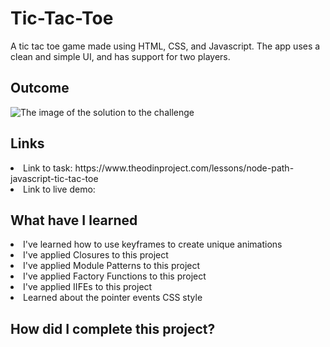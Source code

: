 # Tic-Tac-Toe

A tic tac toe game made using HTML, CSS, and Javascript. The app uses a clean and simple UI, and has support for two players.

<h2> Outcome </h2>

<img src="https://i.imgur.com/MpRVTNn.png" alt="The image of the solution to the challenge">

<h2> Links </h2>

<li> Link to task: https://www.theodinproject.com/lessons/node-path-javascript-tic-tac-toe </li>
<li> Link to live demo:  </li>

<h2> What have I learned </h2>

<li> I've learned how to use keyframes to create unique animations </li>
<li> I've applied Closures to this project </li>
<li> I've applied Module Patterns to this project </li>
<li> I've applied Factory Functions to this project  </li>
<li> I've applied IIFEs to this project </li>
<li> Learned about the pointer events CSS style </li>

<h2> How did I complete this project? </h2>

<p>  </p>
